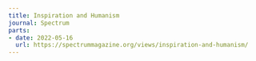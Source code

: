 ```yaml
---
title: Inspiration and Humanism
journal: Spectrum
parts:
- date: 2022-05-16
  url: https://spectrummagazine.org/views/inspiration-and-humanism/
---
```


